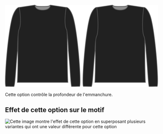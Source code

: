 ![Facteur de profondeur d''emmanchure pour Brian](./armholedepthfactor.svg)

Cette option contrôle la profondeur de l'emmanchure.

## Effet de cette option sur le motif

![Cette image montre l'effet de cette option en superposant plusieurs variantes qui ont une valeur différente pour cette option](breanna\_armholedepthfactor\_sample.svg "Effet de cette option sur le motif")

